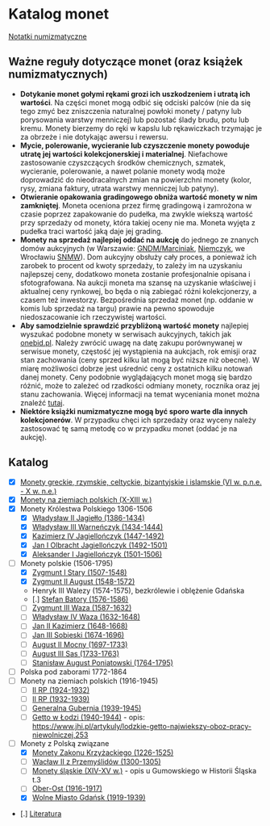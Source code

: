 
# Katalog monet

[Notatki numizmatyczne](https://numizmatyka.satola.net)

## Ważne reguły dotyczące monet (oraz książek numizmatycznych)
- **Dotykanie monet gołymi rękami grozi ich uszkodzeniem i utratą ich wartości**. Na części monet mogą odbić się odciski palców (nie da się tego zmyć bez zniszczenia naturalnej powłoki monety / patyny lub porysowania warstwy menniczej) lub pozostać ślady brudu, potu lub kremu. Monety bierzemy do ręki w kapslu lub rękawiczkach trzymając je za obrzeże i nie dotykając awersu i rewersu.
- **Mycie, polerowanie, wycieranie lub czyszczenie monety powoduje utratę jej wartości kolekcjonerskiej i materialnej**. Niefachowe zastosowanie czyszczących środków chemicznych, szmatek, wycieranie, polerowanie, a nawet polanie monety wodą może doprowadzić do nieodracalnych zmian na powierzchni monety (kolor, rysy, zmiana faktury, utrata warstwy menniczej lub patyny).
- **Otwieranie opakowania gradingowego obniża wartość monety w nim zamkniętej**. Moneta oceniona przez firmę gradingową i zamrożona w czasie poprzez zapakowanie do pudełka, ma zwykle wiekszą wartość przy sprzedaży od monety, która takiej oceny nie ma. Moneta wyjęta z pudełka traci wartość jaką daje jej grading.
- **Monety na sprzedaż najlepiej oddać na aukcję** do jednego ze znanych domów aukcyjnych (w Warszawie: [GNDM/Marciniak](https://marciniakaukcje.pl), [Niemczyk](https://niemczyk.pl/), we Wrocławiu [SNMW](https://snmw.pl/)). Dom aukcyjny obsłuży cały proces, a ponieważ ich zarobek to procent od kwoty sprzedaży, to zależy im na uzyskaniu najlepszej ceny, dodatkowo moneta zostanie profesjonalnie opisana i sfotografowana. Na aukcji moneta ma szansę na uzyskanie właściwej i aktualnej ceny rynkowej, bo będa o nią zabiegać różni kolekcjonerzy, a czasem też inwestorzy. Bezpośrednia sprzedaż monet (np. oddanie w komis lub sprzedaż na targu) prawie na pewno spowoduje niedoszacowanie ich rzeczywistej wartości.
- **Aby samodzielnie sprawdzić przybliżoną wartość monety** najlepiej wyszukać podobne monety w serwisach aukcyjnych, takich jak [onebid.pl](https://onebid.pl/pl). Należy zwrócić uwagę na datę zakupu porównywanej w serwisue monety, częstość jej wystąpienia na aukcjach, rok emisji oraz stan zachowania (ceny sprzed kilku lat mogą być niższe niż obecne). W miarę możliwości dobrze jest uśrednić ceny z ostatnich kilku notowań danej monety. Ceny podobnie wyglądających monet mogą się bardzo różnić, może to zależeć od rzadkości odmiany monety, rocznika oraz jej stanu zachowania. Więcej informacji na temat wyceniania monet można znaleźć [tutaj](https://www.youtube.com/watch?v=y3ImnHK4lhc).
- **Niektóre książki numizmatyczne mogą być sporo warte dla innych kolekcjonerów**. W przypadku chęci ich sprzedaży oraz wyceny należy zastosować tę samą metodę co w przypadku monet (oddać je na aukcję).

## Katalog

- [x] [Monety greckie, rzymskie, celtyckie, bizantyjskie i islamskie (VI w. p.n.e. - X w. n.e.)](./pages/k02.md)
- [x] [Monety na ziemiach polskich (X-XIII w.)](./pages/k03.md)
- [x] Monety Królestwa Polskiego 1306-1506
    - [x] [Władysław II Jagiełło (1386-1434)](./pages/k05.md)
    - [x] [Władysław III Warneńczyk (1434-1444)](./pages/k06.md)
    - [x] [Kazimierz IV Jagiellończyk (1447-1492)](./pages/k07.md)
    - [x] [Jan I Olbracht Jagiellończyk (1492-1501)](./pages/k08.md)
    - [x] [Aleksander I Jagiellończyk (1501-1506)](./pages/k09.md)
- [ ] Monety polskie (1506-1795)
    - [x] [Zygmunt I Stary (1507-1548)](./pages/k10.md)
    - [x] [Zygmunt II August (1548-1572)](./pages/k11.md)
    - Henryk III Walezy (1574-1575), bezkrólewie i oblężenie Gdańska
    - [.] [Stefan Batory (1576-1586)](./pages/k12.md)
    - [ ] [Zygmunt III Waza (1587-1632)]()
    - [ ] [Władysław IV Waza (1632-1648)]()
    - [ ] [Jan II Kazimierz (1648-1668)]()
    - [ ] [Jan III Sobieski (1674-1696)]()
    - [ ] [August II Mocny (1697-1733)]()
    - [ ] [August III Sas (1733-1763)]()
    - [ ] [Stanisław August Poniatowski (1764-1795)]()
- [ ] Polska pod zaborami 1772-1864
- [ ] Monety na ziemiach polskich (1916-1945)
    - [ ] [II RP (1924-1932)]()
    - [ ] [II RP (1932-1939)]()
    - [ ] [Generalna Gubernia (1939-1945)]()
    - [ ] [Getto w Łodzi (1940-1944)]() - opis: https://www.jhi.pl/artykuly/lodzkie-getto-najwiekszy-oboz-pracy-niewolniczej,253
- [ ] Monety z Polską związane
    - [x] [Monety Zakonu Krzyżackiego (1226-1525)](./pages/k01.md)
    - [ ] [Wacław II z Przemyślidów (1300-1305)]()
    - [ ] [Monety śląskie (XIV-XV w.)]() - opis u Gumowskiego w Historii Śląska t.3
    - [ ] [Ober-Ost (1916-1917)]()
    - [X] [Wolne Miasto Gdańsk (1919-1939)](./pages/k04.md)
- [.] [Literatura](../pages/Literatura.md)
